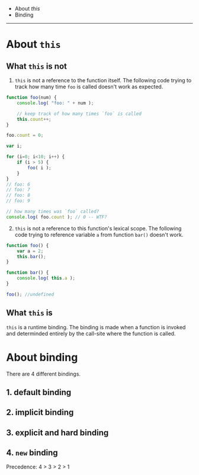 * About *this*
* Binding
----
# About `this`
##  What `this` is not 
1. `this` is not a reference to the function itself. The following code trying to track how many time `foo` is called doesn't work as expected. 
```js
function foo(num) {
	console.log( "foo: " + num );

	// keep track of how many times `foo` is called
	this.count++;
}

foo.count = 0;

var i;

for (i=0; i<10; i++) {
	if (i > 5) {
		foo( i );
	}
}
// foo: 6
// foo: 7
// foo: 8
// foo: 9

// how many times was `foo` called?
console.log( foo.count ); // 0 -- WTF?
```

2. `this` is not a reference to this function's lexical scope. The following code trying to reference variable `a` from function `bar()` doesn't work. 
```js
function foo() {
	var a = 2;
	this.bar();
}

function bar() {
	console.log( this.a );
}

foo(); //undefined
```

## What `this` is 
`this` is a runtime binding. The binding is made when a function is invoked and determinded entirely by the call-site where the function is called. 

# About binding
There are 4 different bindings. 
## 1. default binding
## 2. implicit binding
## 3. explicit and hard binding
## 4. `new` binding
Precedence: 4 > 3 > 2 > 1